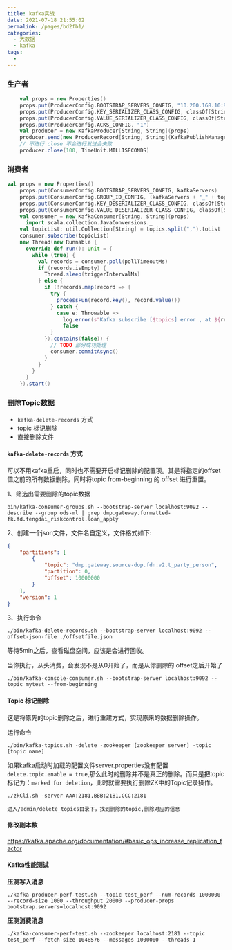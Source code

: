```yaml
---
title: kafka实战
date: 2021-07-18 21:55:02
permalink: /pages/bd2fb1/
categories:
  - 大数据
  - kafka
tags:
  - 
---
```

### 生产者

```scala
    val props = new Properties()
    props.put(ProducerConfig.BOOTSTRAP_SERVERS_CONFIG, "10.200.168.10:9092")
    props.put(ProducerConfig.KEY_SERIALIZER_CLASS_CONFIG, classOf[StringSerializer].getName)
    props.put(ProducerConfig.VALUE_SERIALIZER_CLASS_CONFIG, classOf[StringSerializer].getName)
    props.put(ProducerConfig.ACKS_CONFIG, "1")
    val producer = new KafkaProducer[String, String](props)
    producer.send(new ProducerRecord[String, String](KafkaPublishManager.TIMER_TOPIC, cate, JsonHelper.toJsonString(buildMessage(cate, key, value, System.currentTimeMillis() + execMs))))
    // 不进行 close 不会进行发送会失败
    producer.close(100, TimeUnit.MILLISECONDS)
```

### 消费者

```scala
val props = new Properties()
    props.put(ConsumerConfig.BOOTSTRAP_SERVERS_CONFIG, kafkaServers)
    props.put(ConsumerConfig.GROUP_ID_CONFIG, (kafkaServers + "_" + topics).hashCode + "")
    props.put(ConsumerConfig.KEY_DESERIALIZER_CLASS_CONFIG, classOf[StringDeserializer].getName)
    props.put(ConsumerConfig.VALUE_DESERIALIZER_CLASS_CONFIG, classOf[StringDeserializer].getName)
    val consumer = new KafkaConsumer[String, String](props)
      import scala.collection.JavaConversions._
    val topicList: util.Collection[String] = topics.split(",").toList
    consumer.subscribe(topicList)
    new Thread(new Runnable {
      override def run(): Unit = {
        while (true) {
          val records = consumer.poll(pollTimeoutMs)
          if (records.isEmpty) {
            Thread.sleep(triggerIntervalMs)
          } else {
            if (!records.map(record => {
              try {
                processFun(record.key(), record.value())
              } catch {
                case e: Throwable =>
                  log.error(s"Kafka subscribe [$topics] error , at ${record.value()}", e)
                  false
              }
            }).contains(false)) {
              // TODO 部分成功处理
              consumer.commitAsync()
            }
          }
        }
      }
    }).start()
```

### 删除Topic数据

- `kafka-delete-records` 方式
- topic 标记删除
- 直接删除文件

#### `kafka-delete-records` 方式

可以不用kafka重启，同时也不需要开启标记删除的配置项。其是将指定的offset值之前的所有数据删除，同时将topic from-beginning 的 offset 进行重置。

1、筛选出需要删除的topic数据

```shell
bin/kafka-consumer-groups.sh --bootstrap-server localhost:9092 --describe --group ods-ml | grep dmp.gateway.formatted-fk.fd.fengdai_riskcontrol.loan_apply
```

2、创建一个json文件，文件名自定义，文件格式如下:

```json
{
    "partitions": [
        {
            "topic": "dmp.gateway.source-dop.fdn.v2.t_party_person",
            "partition": 0,
            "offset": 10000000
        }
    ],
    "version": 1
}
```
3、执行命令

```shell
./bin/kafka-delete-records.sh --bootstrap-server localhost:9092 --offset-json-file ./offsetfile.json
```

等待5min之后，查看磁盘空间，应该是会进行回收。

当你执行，从头消费，会发现不是从0开始了，而是从你删除的 offset之后开始了

```
./bin/kafka-console-consumer.sh --bootstrap-server localhost:9092 --topic mytest --from-beginning
```
#### Topic 标记删除

这是将原先的topic删除之后，进行重建方式，实现原来的数据删除操作。

运行命令

```
./bin/kafka-topics.sh -delete -zookeeper [zookeeper server] -topic [topic name]
```
如果kafka启动时加载的配置文件server.properties没有配置 `delete.topic.enable = true`,那么此时的删除并不是真正的删除。而只是把topic标记为：`marked for deletion`，此时就需要执行删除ZK中的Topic记录操作。

```
./zkCli.sh -server AAA:2181,BBB:2181,CCC:2181

进入/admin/delete_topics目录下，找到删除的topic,删除对应的信息
```
#### 修改副本数

https://kafka.apache.org/documentation/#basic_ops_increase_replication_factor

#### Kafka性能测试

**压测写入消息**
```
./kafka-producer-perf-test.sh --topic test_perf --num-records 1000000 --record-size 1000 --throughput 20000 --producer-props bootstrap.servers=localhost:9092
```

**压测消费消息**
```
./kafka-consumer-perf-test.sh --zookeeper localhost:2181 --topic test_perf --fetch-size 1048576 --messages 1000000 --threads 1
```